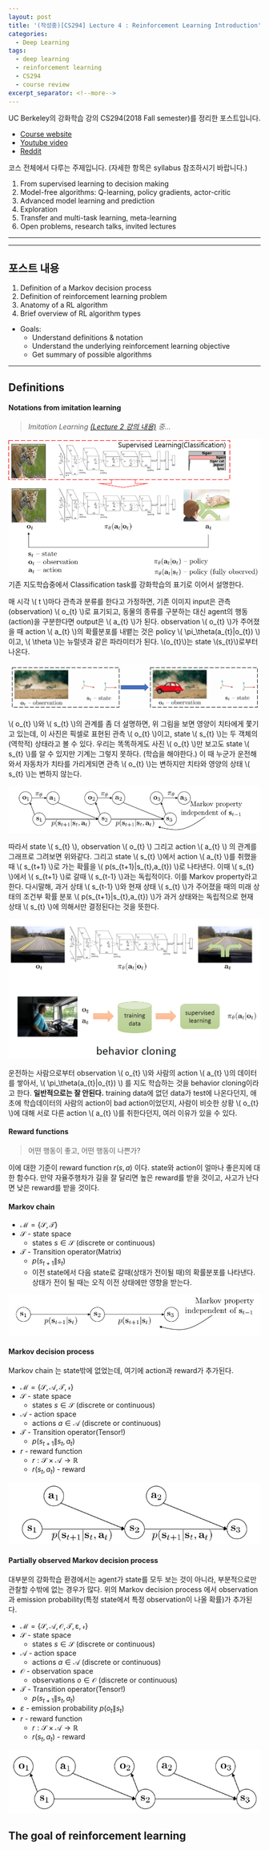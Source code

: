 ```yaml
---
layout: post
title: '(작성중)[CS294] Lecture 4 : Reinforcement Learning Introduction'
categories:
  - Deep Learning
tags:
  - deep learning
  - reinforcement learning
  - CS294
  - course review
excerpt_separator: <!--more-->
---
```



UC Berkeley의 강화학습 강의 CS294(2018 Fall semester)를 정리한 포스트입니다.
<!--more-->

* [Course website](http://rail.eecs.berkeley.edu/deeprlcourse/)
* [Youtube video](https://www.youtube.com/playlist?list=PLkFD6_40KJIxJMR-j5A1mkxK26gh_qg37)
* [Reddit](https://www.reddit.com/r/berkeleydeeprlcourse/)


코스 전체에서 다루는 주제입니다. (자세한 항목은 syllabus 참조하시기 바랍니다.)
1. From supervised learning to decision making
2. Model-free algorithms: Q-learning, policy gradients, actor-critic
3. Advanced model learning and prediction
4. Exploration
5. Transfer and multi-task learning, meta-learning
6. Open problems, research talks, invited lectures

---
---
## 포스트 내용
1. Definition of a Markov decision process
2. Definition of reinforcement learning problem
3. Anatomy of a RL algorithm
4. Brief overview of RL algorithm types
* Goals:
  * Understand definitions & notation
  * Understand the underlying reinforcement learning objective
  * Get summary of possible algorithms

---
## Definitions
#### Notations from imitation learning
> *Imitation Learning [(Lecture 2 강의 내용)]({{site.url}}/deep%20learning/2018/09/03/CS294-02/#term) 중...*

![CS294-02-01](/assets/img/Deeplearning/CS294/02/CS294-02-01.png)
기존 지도학습중에서 Classification task를 강화학습의 표기로 이어서 설명한다.
<p>매 시각 \( t \)마다 관측과 분류를 한다고 가정하면, 기존 이미지 input은 관측(observation) \( o_{t} \)로 표기되고, 동물의 종류를 구분하는 대신 agent의 행동(action)을 구분한다면 output은 \( a_{t} \)가 된다. observation \( o_{t} \)가 주어졌을 때 action \( a_{t} \)의 확률분포를 내뱉는 것은 policy \( \pi_\theta(a_{t}|o_{t}) \)이고, \( \theta \)는 뉴럴넷과 같은 파라미터가 된다. \(o_{t}\)는 state \(s_{t}\)로부터 나온다. </p>

![CS294-02-02](/assets/img/Deeplearning/CS294/02/CS294-02-02.png)
<p>
\( o_{t} \)와 \( s_{t} \)의 관계를 좀 더 설명하면, 위 그림을 보면 영양이 치타에게 쫓기고 있는데, 이 사진은 픽셀로 표현된 관측 \( o_{t} \)이고, state \( s_{t} \)는 두 객체의 (역학적) 상태라고 볼 수 있다. 우리는 똑똑하게도 사진 \( o_{t} \)만 보고도 state \( s_{t} \)를 알 수 있지만 기계는 그렇지 못하다. (학습을 해야한다.) 이 때 누군가 운전해와서 자동차가 치타를 가리게되면 관측 \( o_{t} \)는 변하지만 치타와 영양의 상태 \( s_{t} \)는 변하지 않는다.
</p>

![CS294-02-03](/assets/img/Deeplearning/CS294/02/CS294-02-03.png)
<p>
따라서 state \( s_{t} \), observation \( o_{t} \) 그리고 action \( a_{t} \) 의 관계를 그래프로 그려보면 위와같다. 그리고 state \( s_{t} \)에서 action \( a_{t} \)를 취했을때 \( s_{t+1} \)로 가는 확률을 \( p(s_{t+1}|s_{t},a_{t}) \)로 나타낸다. 이때 \( s_{t} \)에서 \( s_{t+1} \)로 갈때 \( s_{t-1} \)과는 독립적이다. 이를 Markov property라고 한다. 다시말해, 과거 상태 \( s_{t-1} \)와 현재 상태 \( s_{t} \)가 주어졌을 때의 미래 상태의 조건부 확률 분포 \( p(s_{t+1}|s_{t},a_{t}) \)가 과거 상태와는 독립적으로 현재 상태 \( s_{t} \)에 의해서만 결정된다는 것을 뜻한다.
</p>

![CS294-02-04](/assets/img/Deeplearning/CS294/02/CS294-02-04.png)
<p>
운전하는 사람으로부터 observation \( o_{t} \)와 사람의 action \( a_{t} \)의 데이터를 쌓아서, \( \pi_\theta(a_{t}|o_{t}) \) 를 지도 학습하는 것을 behavior cloning이라고 한다.
<strong>일반적으로는 잘 안된다.</strong> training data에 없던 data가 test에 나온다던지, 애초에 학습데이터의 사람의 action이 bad action이었던지, 사람이 비슷한 상황 \( o_{t} \)에 대해 서로 다른 action \( a_{t} \)를 취한다던지, 여러 이유가 있을 수 있다.
</p>

#### Reward functions
> 어떤 행동이 좋고, 어떤 행동이 나쁜가?

이에 대한 기준이 reward function $r(s,a)$ 이다. state와 action이 얼마나 좋은지에 대한 함수다. 만약 자율주행차가 길을 잘 달리면 높은 reward를 받을 것이고, 사고가 난다면 낮은 reward를 받을 것이다.

#### Markov chain
* $\mathcal{M} = \{\mathcal{S,T}\}$
* $\mathcal{S}$ - state space
    * states $s \in \mathcal{S}$ (discrete or continuous)
* $\mathcal{T}$ - Transition operator(Matrix)
    * $p (s_{t+1}\|s_t)$
    * 이전 state에서 다음 state로 갈때(상태가 전이될 때)의 확률분포를 나타낸다. 상태가 전이 될 때는 오직 이전 상태에만 영향을 받는다.

![CS294-04-01](/assets/img/Deeplearning/CS294/04/CS294-04-01.png)

#### Markov decision process
Markov chain 는 state밖에 없었는데, 여기에 action과 reward가 추가된다.
* $\mathcal{M} = \{\mathcal{S,A,T,r}\}$
* $\mathcal{S}$ - state space
    * states $s \in \mathcal{S}$ (discrete or continuous)
* $\mathcal{A}$ - action space
    * actions $a \in \mathcal{A}$ (discrete or continuous)
* $\mathcal{T}$ - Transition operator(Tensor!)
    * $p (s_{t+1}\|s_t,a_t)$
* $r$ - reward function
    * $r : \mathcal{S} \times \mathcal{A} \rightarrow \mathbb{R}$
    * $r(s_t,a_t)$ - reward

![CS294-04-02](/assets/img/Deeplearning/CS294/04/CS294-04-02.png)

#### Partially observed Markov decision process
대부분의 강화학습 환경에서는 agent가 state를 모두 보는 것이 아니라, 부분적으로만 관찰할 수밖에 없는 경우가 많다. 위의 Markov decision process 에서 observation과 emission probability(특정 state에서 특정 observation이 나올 확률)가 추가된다.
* $\mathcal{M} = \{\mathcal{S,A,O,T,\varepsilon,r}\}$
* $\mathcal{S}$ - state space
    * states $s \in \mathcal{S}$ (discrete or continuous)
* $\mathcal{A}$ - action space
    * actions $a \in \mathcal{A}$ (discrete or continuous)
* $\mathcal{O}$ - observation space
    * observations $o \in \mathcal{O}$ (discrete or continuous)
* $\mathcal{T}$ - Transition operator(Tensor!)
    * $p (s_{t+1}\|s_t,a_t)$
* $\varepsilon$ - emission probability $p(o_t\|s_t)$
* $r$ - reward function
    * $r : \mathcal{S} \times \mathcal{A} \rightarrow \mathbb{R}$
    * $r(s_t,a_t)$ - reward


![CS294-04-03](/assets/img/Deeplearning/CS294/04/CS294-04-03.png)

## The goal of reinforcement learning






















